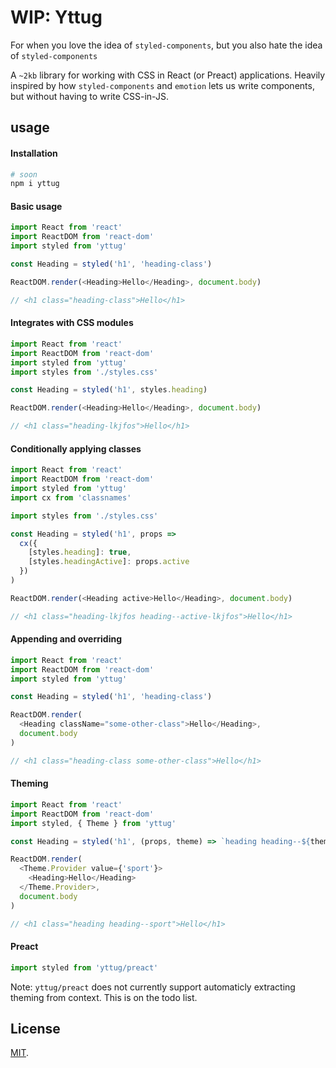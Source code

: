 # WIP: Yttug

For when you love the idea of `styled-components`, but you also hate the idea of `styled-components`

A `~2kb` library for working with CSS in React (or Preact) applications. Heavily inspired by how `styled-components` and `emotion` lets us write components, but without having to write CSS-in-JS.

## usage

#### Installation

```sh
# soon
npm i yttug
```

#### Basic usage

```js
import React from 'react'
import ReactDOM from 'react-dom'
import styled from 'yttug'

const Heading = styled('h1', 'heading-class')

ReactDOM.render(<Heading>Hello</Heading>, document.body)

// <h1 class="heading-class">Hello</h1>
```

#### Integrates with CSS modules

```js
import React from 'react'
import ReactDOM from 'react-dom'
import styled from 'yttug'
import styles from './styles.css'

const Heading = styled('h1', styles.heading)

ReactDOM.render(<Heading>Hello</Heading>, document.body)

// <h1 class="heading-lkjfos">Hello</h1>
```

#### Conditionally applying classes

```js
import React from 'react'
import ReactDOM from 'react-dom'
import styled from 'yttug'
import cx from 'classnames'

import styles from './styles.css'

const Heading = styled('h1', props =>
  cx({
    [styles.heading]: true,
    [styles.headingActive]: props.active
  })
)

ReactDOM.render(<Heading active>Hello</Heading>, document.body)

// <h1 class="heading-lkjfos heading--active-lkjfos">Hello</h1>
```

#### Appending and overriding

```js
import React from 'react'
import ReactDOM from 'react-dom'
import styled from 'yttug'

const Heading = styled('h1', 'heading-class')

ReactDOM.render(
  <Heading className="some-other-class">Hello</Heading>,
  document.body
)

// <h1 class="heading-class some-other-class">Hello</h1>
```

#### Theming

```js
import React from 'react'
import ReactDOM from 'react-dom'
import styled, { Theme } from 'yttug'

const Heading = styled('h1', (props, theme) => `heading heading--${theme}`)

ReactDOM.render(
  <Theme.Provider value={'sport'}>
    <Heading>Hello</Heading>
  </Theme.Provider>,
  document.body
)

// <h1 class="heading heading--sport">Hello</h1>
```

#### Preact

```js
import styled from 'yttug/preact'
```

Note: `yttug/preact` does not currently support automaticly extracting theming from context. This is on the todo list.

## License

[MIT](LICENSE).

